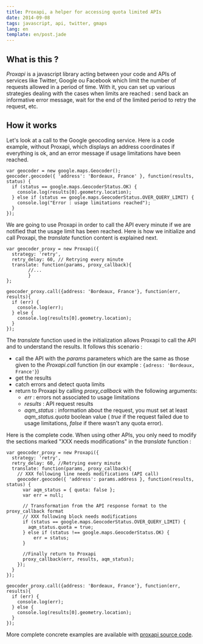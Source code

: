 ```yaml
---
title: Proxapi, a helper for accessing quota limited APIs
date: 2014-09-08
tags: javascript, api, twitter, gmaps
lang: en
template: en/post.jade
---
```


What is this ? 
--------------

_Proxapi_ is a javascript library acting between your code and APIs of services like Twitter, Google ou Facebook which limit the number of requests allowed in a period of time. With it, you can set up various strategies dealing with the cases when limits are reached : send back an informative error message, wait for the end of the limited period to retry the request, etc.

How it works
------------

Let's look at a call to the Google geocoding service. Here is a code example, without Proxapi, which displays an address coordinates if everything is ok, and an error message if usage limitations have been reached. 

```
var geocoder = new google.maps.Geocoder();
geocoder.geocode({ 'address': 'Bordeaux, France' }, function(results, status) {
  if (status == google.maps.GeocoderStatus.OK) {
    console.log(results[0].geometry.location);
  } else if (status == google.maps.GeocoderStatus.OVER_QUERY_LIMIT) {
    console.log("Error : usage limitations reached");
  }
});
```

We are going to use Proxapi in order to call the API every minute if we are notified that the usage limit has been reached. Here is how we initialize and call Proxapi, the _translate_ function content is explained next.

```
var geocoder_proxy = new Proxapi({
  strategy: 'retry',
  retry_delay: 60, // Retrying every minute
  translate: function(params, proxy_callback){
        //...
        }
};

geocoder_proxy.call({address: 'Bordeaux, France'}, function(err, results){
  if (err) {
    console.log(err);
  } else {
    console.log(results[0].geometry.location);
  }
});

```
The _translate_ function used in the initialization allows Proxapi to call the API and to understand the results. It follows this scenario : 
 * call the API with the _params_ parameters which are the same as those given to the _Proxapi.call_ function (in our example : ``{adress: 'Bordeaux, France'}``)
 * get the results
 * catch errors and detect quota limits
 * return to Proxapi by calling _proxy\_callback_ with the following arguments:
   * _err_ : errors not associated to usage limitations
   * _results_ : API request results
   * _aqm\_status_ : information about the request, you must set at least _aqm\_status.quota_ boolean value ( _true_ if the request failed due to usage limitations, _false_ if there wasn't any quota error).

Here is the complete code. When using other APIs, you only need to modify the sections marked "XXX needs modifications" in the _translate_ function : 

```
var geocoder_proxy = new Proxapi({
  strategy: 'retry',
  retry_delay: 60, //Retrying every minute
  translate: function(params, proxy_callback){ 
    // XXX following line needs modifications (API call)
    geocoder.geocode({ 'address': params.address }, function(results, status) {
      var aqm_status = { quota: false };
      var err = null;
  
      // Transformation from the API response format to the proxy_callback format
      // XXX following block needs modifications
      if (status == google.maps.GeocoderStatus.OVER_QUERY_LIMIT) {
        aqm_status.quota = true;
      } else if (status !== google.maps.GeocoderStatus.OK) { 
          err = status;
      }
  
      //Finally return to Proxapi
      proxy_callback(err, results, aqm_status); 
    });
  }
});

geocoder_proxy.call({address: 'Bordeaux, France'}, function(err, results){
  if (err) {
    console.log(err);
  } else {
    console.log(results[0].geometry.location);
  }
});

```

More complete concrete examples are available with [proxapi source code](http://github.com/mmai/proxapi/).
